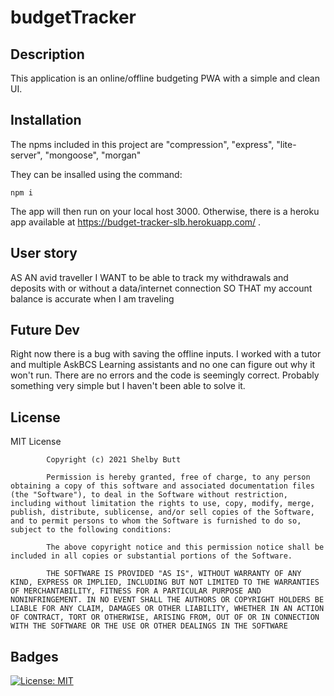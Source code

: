 # budgetTracker
## Description
This application is an online/offline budgeting PWA with a simple and clean UI.


## Installation
The npms included in this project are "compression", "express", "lite-server", "mongoose", "morgan"

They can be insalled using the command: 

``npm i``

The app will then run on your local host 3000. Otherwise, there is a heroku app available at https://budget-tracker-slb.herokuapp.com/ . 


## User story
AS AN avid traveller
I WANT to be able to track my withdrawals and deposits with or without a data/internet connection
SO THAT my account balance is accurate when I am traveling

## Future Dev
Right now there is a bug with saving the offline inputs. I worked with a tutor and multiple AskBCS Learning assistants and no one can figure out why it won't run. There are no errors and the code is seemingly correct. Probably something very simple but I haven't been able to solve it. 



## License 
MIT License

            Copyright (c) 2021 Shelby Butt
            
            Permission is hereby granted, free of charge, to any person obtaining a copy of this software and associated documentation files (the "Software"), to deal in the Software without restriction, including without limitation the rights to use, copy, modify, merge, publish, distribute, sublicense, and/or sell copies of the Software, and to permit persons to whom the Software is furnished to do so, subject to the following conditions:
            
            The above copyright notice and this permission notice shall be included in all copies or substantial portions of the Software.
            
            THE SOFTWARE IS PROVIDED "AS IS", WITHOUT WARRANTY OF ANY KIND, EXPRESS OR IMPLIED, INCLUDING BUT NOT LIMITED TO THE WARRANTIES OF MERCHANTABILITY, FITNESS FOR A PARTICULAR PURPOSE AND NONINFRINGEMENT. IN NO EVENT SHALL THE AUTHORS OR COPYRIGHT HOLDERS BE LIABLE FOR ANY CLAIM, DAMAGES OR OTHER LIABILITY, WHETHER IN AN ACTION OF CONTRACT, TORT OR OTHERWISE, ARISING FROM, OUT OF OR IN CONNECTION WITH THE SOFTWARE OR THE USE OR OTHER DEALINGS IN THE SOFTWARE
            
## Badges
[![License: MIT](https://img.shields.io/badge/License-MIT-yellow.svg)](https://opensource.org/licenses/MIT)
